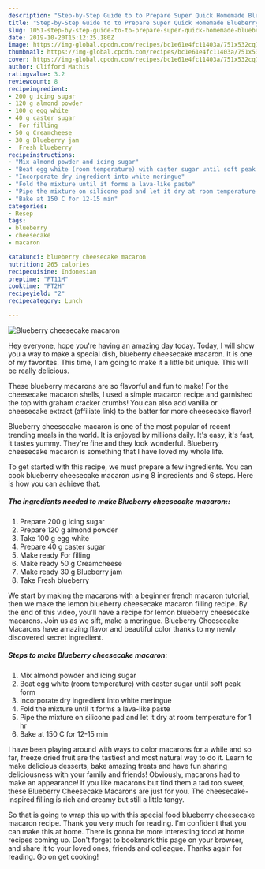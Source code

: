 ```yaml
---
description: "Step-by-Step Guide to to Prepare Super Quick Homemade Blueberry cheesecake macaron"
title: "Step-by-Step Guide to to Prepare Super Quick Homemade Blueberry cheesecake macaron"
slug: 1051-step-by-step-guide-to-to-prepare-super-quick-homemade-blueberry-cheesecake-macaron
date: 2019-10-20T15:12:25.180Z
image: https://img-global.cpcdn.com/recipes/bc1e61e4fc11403a/751x532cq70/blueberry-cheesecake-macaron-recipe-main-photo.jpg
thumbnail: https://img-global.cpcdn.com/recipes/bc1e61e4fc11403a/751x532cq70/blueberry-cheesecake-macaron-recipe-main-photo.jpg
cover: https://img-global.cpcdn.com/recipes/bc1e61e4fc11403a/751x532cq70/blueberry-cheesecake-macaron-recipe-main-photo.jpg
author: Clifford Mathis
ratingvalue: 3.2
reviewcount: 8
recipeingredient:
- 200 g icing sugar
- 120 g almond powder
- 100 g egg white
- 40 g caster sugar
-  For filling
- 50 g Creamcheese
- 30 g Blueberry jam
-  Fresh blueberry
recipeinstructions:
- "Mix almond powder and icing sugar"
- "Beat egg white (room temperature) with caster sugar until soft peak form"
- "Incorporate dry ingredient into white meringue"
- "Fold the mixture until it forms a lava-like paste"
- "Pipe the mixture on silicone pad and let it dry at room temperature for 1 hr"
- "Bake at 150 C for 12-15 min"
categories:
- Resep
tags:
- blueberry
- cheesecake
- macaron

katakunci: blueberry cheesecake macaron
nutrition: 265 calories
recipecuisine: Indonesian
preptime: "PT11M"
cooktime: "PT2H"
recipeyield: "2"
recipecategory: Lunch

---
```



![Blueberry cheesecake macaron](https://img-global.cpcdn.com/recipes/bc1e61e4fc11403a/751x532cq70/blueberry-cheesecake-macaron-recipe-main-photo.jpg)

Hey everyone, hope you're having an amazing day today. Today, I will show you a way to make a special dish, blueberry cheesecake macaron. It is one of my favorites. This time, I am going to make it a little bit unique. This will be really delicious.

These blueberry macarons are so flavorful and fun to make! For the cheesecake macaron shells, I used a simple macaron recipe and garnished the top with graham cracker crumbs! You can also add vanilla or cheesecake extract (affiliate link) to the batter for more cheesecake flavor!

Blueberry cheesecake macaron is one of the most popular of recent trending meals in the world. It is enjoyed by millions daily. It's easy, it's fast, it tastes yummy. They're fine and they look wonderful. Blueberry cheesecake macaron is something that I have loved my whole life.


To get started with this recipe, we must prepare a few ingredients. You can cook blueberry cheesecake macaron using 8 ingredients and 6 steps. Here is how you can achieve that.

##### The ingredients needed to make Blueberry cheesecake macaron::

1. Prepare 200 g icing sugar
1. Prepare 120 g almond powder
1. Take 100 g egg white
1. Prepare 40 g caster sugar
1. Make ready  For filling
1. Make ready 50 g Creamcheese
1. Make ready 30 g Blueberry jam
1. Take  Fresh blueberry


We start by making the macarons with a beginner french macaron tutorial, then we make the lemon blueberry cheesecake macaron filling recipe. By the end of this video, you&#39;ll have a recipe for lemon blueberry cheesecake macarons. Join us as we sift, make a meringue. Blueberry Cheesecake Macarons have amazing flavor and beautiful color thanks to my newly discovered secret ingredient. 

##### Steps to make Blueberry cheesecake macaron:

1. Mix almond powder and icing sugar
1. Beat egg white (room temperature) with caster sugar until soft peak form
1. Incorporate dry ingredient into white meringue
1. Fold the mixture until it forms a lava-like paste
1. Pipe the mixture on silicone pad and let it dry at room temperature for 1 hr
1. Bake at 150 C for 12-15 min


I have been playing around with ways to color macarons for a while and so far, freeze dried fruit are the tastiest and most natural way to do it. Learn to make delicious desserts, bake amazing treats and have fun sharing deliciousness with your family and friends! Obviously, macarons had to make an appearance! If you like macarons but find them a tad too sweet, these Blueberry Cheesecake Macarons are just for you. The cheesecake-inspired filling is rich and creamy but still a little tangy. 

So that is going to wrap this up with this special food blueberry cheesecake macaron recipe. Thank you very much for reading. I'm confident that you can make this at home. There is gonna be more interesting food at home recipes coming up. Don't forget to bookmark this page on your browser, and share it to your loved ones, friends and colleague. Thanks again for reading. Go on get cooking!

